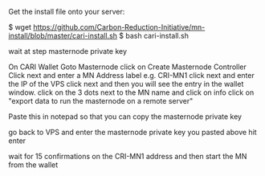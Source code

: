 Get the install file onto your server:

$ wget https://github.com/Carbon-Reduction-Initiative/mn-install/blob/master/cari-install.sh
$ bash cari-install.sh

wait at step masternode private key

On CARI Wallet
Goto Masternode
click on Create Masternode Controller
Click next and enter a MN Address label e.g. CRI-MN1
click next and enter the IP of the VPS 
click next and then you will see the entry in the wallet window.
click on the 3 dots next to the MN name and click on info
click on "export data to run the masternode on a remote server"

Paste this in notepad so that you can copy the masternode private key

go back to VPS and enter the masternode private key you pasted above
hit enter

wait for 15 confirmations on the CRI-MN1 address and then start the MN from the wallet
